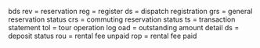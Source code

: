 bds
rev = reservation
reg = register
ds = dispatch registration
grs = general reservation status
crs = commuting reservation status
ts = transaction statement
tol = tour operation log
oad = outstanding amount detail
ds = deposit status
rou = rental fee unpaid
rop = rental fee paid
